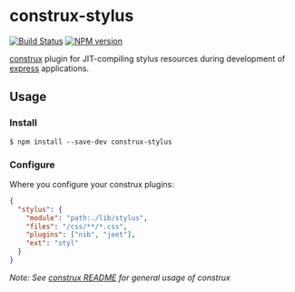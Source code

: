 # construx-stylus

[![Build Status](https://travis-ci.org/krakenjs/construx-stylus.svg?branch=master)](https://travis-ci.org/krakenjs/construx-stylus)
[![NPM version](https://badge.fury.io/js/construx-stylus.png)](http://badge.fury.io/js/construx-stylus)

[construx](https://github.com/krakenjs/construx) plugin for JIT-compiling stylus resources during development of [express](http://expressjs.com/) applications.


## Usage

### Install

```shell
$ npm install --save-dev construx-stylus
```

### Configure

Where you configure your construx plugins:

```json
{
  "stylus": {
    "module": "path:./lib/stylus",
    "files": "/css/**/*.css",
    "plugins": ["nib", "jeet"],
    "ext": "styl"
  }
}
```


_Note: See [construx README](https://github.com/krakenjs/construx/blob/master/README.md) for general usage of construx_

